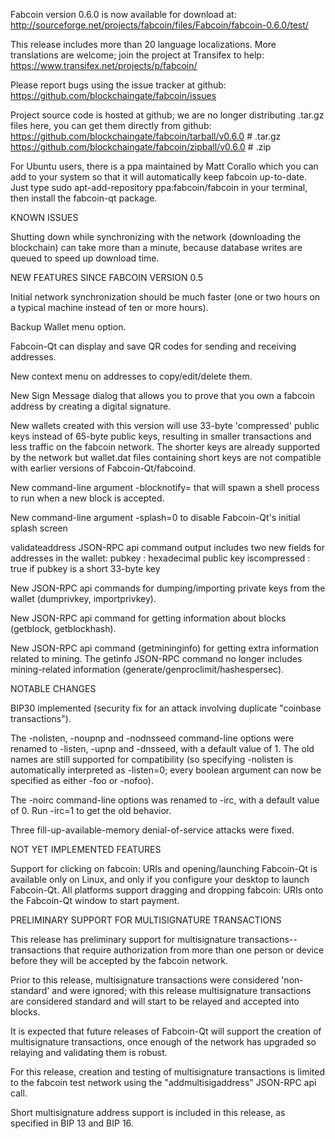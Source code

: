 Fabcoin version 0.6.0 is now available for download at:
http://sourceforge.net/projects/fabcoin/files/Fabcoin/fabcoin-0.6.0/test/

This release includes more than 20 language localizations.
More translations are welcome; join the
project at Transifex to help:
https://www.transifex.net/projects/p/fabcoin/

Please report bugs using the issue tracker at github:
https://github.com/blockchaingate/fabcoin/issues

Project source code is hosted at github; we are no longer
distributing .tar.gz files here, you can get them
directly from github:
https://github.com/blockchaingate/fabcoin/tarball/v0.6.0  # .tar.gz
https://github.com/blockchaingate/fabcoin/zipball/v0.6.0  # .zip

For Ubuntu users, there is a ppa maintained by Matt Corallo which
you can add to your system so that it will automatically keep
fabcoin up-to-date.  Just type
sudo apt-add-repository ppa:fabcoin/fabcoin
in your terminal, then install the fabcoin-qt package.


KNOWN ISSUES

Shutting down while synchronizing with the network
(downloading the blockchain) can take more than a minute,
because database writes are queued to speed up download
time.


NEW FEATURES SINCE FABCOIN VERSION 0.5

Initial network synchronization should be much faster
(one or two hours on a typical machine instead of ten or more
hours).

Backup Wallet menu option.

Fabcoin-Qt can display and save QR codes for sending
and receiving addresses.

New context menu on addresses to copy/edit/delete them.

New Sign Message dialog that allows you to prove that you
own a fabcoin address by creating a digital
signature.

New wallets created with this version will
use 33-byte 'compressed' public keys instead of
65-byte public keys, resulting in smaller
transactions and less traffic on the fabcoin
network. The shorter keys are already supported
by the network but wallet.dat files containing
short keys are not compatible with earlier
versions of Fabcoin-Qt/fabcoind.

New command-line argument -blocknotify=<command>
that will spawn a shell process to run <command> 
when a new block is accepted.

New command-line argument -splash=0 to disable
Fabcoin-Qt's initial splash screen

validateaddress JSON-RPC api command output includes
two new fields for addresses in the wallet:
pubkey : hexadecimal public key
iscompressed : true if pubkey is a short 33-byte key

New JSON-RPC api commands for dumping/importing
private keys from the wallet (dumprivkey, importprivkey).

New JSON-RPC api command for getting information about
blocks (getblock, getblockhash).

New JSON-RPC api command (getmininginfo) for getting
extra information related to mining. The getinfo
JSON-RPC command no longer includes mining-related
information (generate/genproclimit/hashespersec).



NOTABLE CHANGES

BIP30 implemented (security fix for an attack involving
duplicate "coinbase transactions").

The -nolisten, -noupnp and -nodnsseed command-line
options were renamed to -listen, -upnp and -dnsseed,
with a default value of 1. The old names are still
supported for compatibility (so specifying -nolisten
is automatically interpreted as -listen=0; every
boolean argument can now be specified as either
-foo or -nofoo).

The -noirc command-line options was renamed to
-irc, with a default value of 0. Run -irc=1 to
get the old behavior.

Three fill-up-available-memory denial-of-service
attacks were fixed.


NOT YET IMPLEMENTED FEATURES

Support for clicking on fabcoin: URIs and
opening/launching Fabcoin-Qt is available only on Linux,
and only if you configure your desktop to launch
Fabcoin-Qt. All platforms support dragging and dropping
fabcoin: URIs onto the Fabcoin-Qt window to start
payment.


PRELIMINARY SUPPORT FOR MULTISIGNATURE TRANSACTIONS

This release has preliminary support for multisignature
transactions-- transactions that require authorization
from more than one person or device before they
will be accepted by the fabcoin network.

Prior to this release, multisignature transactions
were considered 'non-standard' and were ignored;
with this release multisignature transactions are
considered standard and will start to be relayed
and accepted into blocks.

It is expected that future releases of Fabcoin-Qt
will support the creation of multisignature transactions,
once enough of the network has upgraded so relaying
and validating them is robust.

For this release, creation and testing of multisignature
transactions is limited to the fabcoin test network using
the "addmultisigaddress" JSON-RPC api call.

Short multisignature address support is included in this
release, as specified in BIP 13 and BIP 16.
